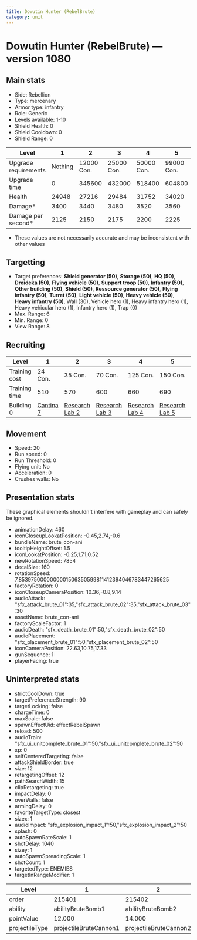 ```yaml
---
title: Dowutin Hunter (RebelBrute)
category: unit
---
```


# Dowutin Hunter (RebelBrute) — version 1080

## Main stats

  * Side: Rebellion
  * Type: mercenary
  * Armor type: infantry
  * Role: Generic
  * Levels available: 1-10
  * Shield Health: 0
  * Shield Cooldown: 0
  * Shield Range: 0

|Level               |1      |2         |3         |4         |5         |6          |7          |8          |9          |10         |
|--------------------|-------|----------|----------|----------|----------|-----------|-----------|-----------|-----------|-----------|
|Upgrade requirements|Nothing|12000 Con.|25000 Con.|50000 Con.|99000 Con.|190000 Con.|250000 Con.|270000 Con.|280000 Con.|285000 Con.|
|Upgrade time        |0      |345600    |432000    |518400    |604800    |691200     |777600     |864000     |950400     |1036800    |
|Health              |24948  |27216     |29484     |31752     |34020     |36288      |38556      |40824      |43092      |45360      |
|Damage*             |3400   |3440      |3480      |3520      |3560      |3600       |3640       |3680       |3720       |3760       |
|Damage per second*  |2125   |2150      |2175      |2200      |2225      |2250       |2275       |2300       |2325       |2350       |

* These values are not necessarily accurate and may be inconsistent with other values

## Targetting

  * Target preferences: **Shield generator (50)**, **Storage (50)**, **HQ (50)**, **Droideka (50)**, **Flying vehicle (50)**, **Support troop (50)**, **Infantry (50)**, **Other building (50)**, **Shield (50)**, **Ressource generator (50)**, **Flying infantry (50)**, **Turret (50)**, **Light vehicle (50)**, **Heavy vehicle (50)**, **Heavy infantry (50)**, Wall (30), Vehicle hero (1), Heavy infantry hero (1), Heavy vehicular hero (1), Infantry hero (1), Trap (0)
  * Max. Range: 6
  * Min. Range: 0
  * View Range: 8

## Recruiting

|Level        |1                                       |2                                     |3                                     |4                                     |5                                     |6                                     |7                                     |8                                     |9                                     |10                                     |
|-------------|----------------------------------------|--------------------------------------|--------------------------------------|--------------------------------------|--------------------------------------|--------------------------------------|--------------------------------------|--------------------------------------|--------------------------------------|---------------------------------------|
|Training cost|24 Con.                                 |35 Con.                               |70 Con.                               |125 Con.                              |150 Con.                              |200 Con.                              |275 Con.                              |400 Con.                              |550 Con.                              |900 Con.                               |
|Training time|510                                     |570                                   |600                                   |660                                   |690                                   |750                                   |780                                   |810                                   |870                                   |900                                    |
|Building 0   |[Cantina 7](rebelContrabandCantina.html)|[Research Lab 2](rebelOffenseLab.html)|[Research Lab 3](rebelOffenseLab.html)|[Research Lab 4](rebelOffenseLab.html)|[Research Lab 5](rebelOffenseLab.html)|[Research Lab 6](rebelOffenseLab.html)|[Research Lab 7](rebelOffenseLab.html)|[Research Lab 8](rebelOffenseLab.html)|[Research Lab 9](rebelOffenseLab.html)|[Research Lab 10](rebelOffenseLab.html)|

## Movement

  * Speed: 20
  * Run speed: 0
  * Run Threshold: 0
  * Flying unit: No
  * Acceleration: 0
  * Crushes walls: No

## Presentation stats

These graphical elements shouldn't interfere with gameplay and can safely be ignored.

  * animationDelay: 460
  * iconCloseupLookatPosition: -0.45,2.74,-0.6
  * bundleName: brute_con-ani
  * tooltipHeightOffset: 1.5
  * iconLookatPosition: -0.25,1.71,0.52
  * newRotationSpeed: 7854
  * decalSize: 160
  * rotationSpeed: 7.8539750000000001506350599811412394046783447265625
  * factoryRotation: 0
  * iconCloseupCameraPosition: 10.36,-0.8,9.14
  * audioAttack: "sfx_attack_brute_01":35,"sfx_attack_brute_02":35,"sfx_attack_brute_03":30
  * assetName: brute_con-ani
  * factoryScaleFactor: 1
  * audioDeath: "sfx_death_brute_01":50,"sfx_death_brute_02":50
  * audioPlacement: "sfx_placement_brute_01":50,"sfx_placement_brute_02":50
  * iconCameraPosition: 22.63,10.75,17.33
  * gunSequence: 1
  * playerFacing: true

## Uninterpreted stats

  * strictCoolDown: true
  * targetPreferenceStrength: 90
  * targetLocking: false
  * chargeTime: 0
  * maxScale: false
  * spawnEffectUid: effectRebelSpawn
  * reload: 500
  * audioTrain: "sfx_ui_unitcomplete_brute_01":50,"sfx_ui_unitcomplete_brute_02":50
  * xp: 0
  * selfCenteredTargeting: false
  * attackShieldBorder: true
  * size: 12
  * retargetingOffset: 12
  * pathSearchWidth: 15
  * clipRetargeting: true
  * impactDelay: 0
  * overWalls: false
  * armingDelay: 0
  * favoriteTargetType: closest
  * sizex: 1
  * audioImpact: "sfx_explosion_impact_1":50,"sfx_explosion_impact_2":50
  * splash: 0
  * autoSpawnRateScale: 1
  * shotDelay: 1040
  * sizey: 1
  * autoSpawnSpreadingScale: 1
  * shotCount: 1
  * targetedType: ENEMIES
  * targetInRangeModifier: 1

|Level         |1                     |2                     |3                     |4                     |5                     |6                     |7                     |8                     |9                     |10                     |
|--------------|----------------------|----------------------|----------------------|----------------------|----------------------|----------------------|----------------------|----------------------|----------------------|-----------------------|
|order         |215401                |215402                |215403                |215404                |215405                |215406                |215407                |215408                |215409                |215410                 |
|ability       |abilityBruteBomb1     |abilityBruteBomb2     |abilityBruteBomb3     |abilityBruteBomb4     |abilityBruteBomb5     |abilityBruteBomb6     |abilityBruteBomb7     |abilityBruteBomb8     |abilityBruteBomb9     |abilityBruteBomb10     |
|pointValue    |12.000                |14.000                |17.000                |19.000                |22.000                |24.000                |26.000                |29.000                |31.000                |36.000                 |
|projectileType|projectileBruteCannon1|projectileBruteCannon2|projectileBruteCannon3|projectileBruteCannon4|projectileBruteCannon5|projectileBruteCannon6|projectileBruteCannon7|projectileBruteCannon8|projectileBruteCannon9|projectileBruteCannon10|

